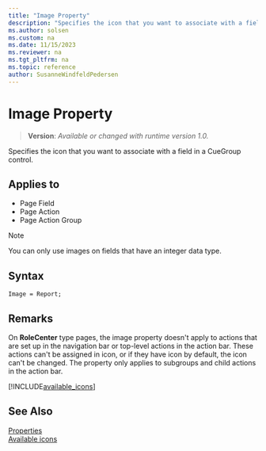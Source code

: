 ```yaml
---
title: "Image Property"
description: "Specifies the icon that you want to associate with a field in a CueGroup control."
ms.author: solsen
ms.custom: na
ms.date: 11/15/2023
ms.reviewer: na
ms.tgt_pltfrm: na
ms.topic: reference
author: SusanneWindfeldPedersen
---
```

[//]: # (START>DO_NOT_EDIT)
[//]: # (IMPORTANT:Do not edit any of the content between here and the END>DO_NOT_EDIT.)
[//]: # (Any modifications should be made in the .xml files in the ModernDev repo.)
# Image Property
> **Version**: _Available or changed with runtime version 1.0._

Specifies the icon that you want to associate with a field in a CueGroup control.

## Applies to
-   Page Field
-   Page Action
-   Page Action Group

[//]: # (IMPORTANT: END>DO_NOT_EDIT)

  > [!NOTE]  
  > You can only use images on fields that have an integer data type.

## Syntax

```AL
Image = Report;
```

## Remarks

On **RoleCenter** type pages, the image property doesn't apply to actions that are set up in the navigation bar or top-level actions in the action bar. These actions can't be assigned in icon, or if they have icon by default, the icon can't be changed. The property only applies to subgroups and child actions in the action bar.

[!INCLUDE[available_icons](../includes/include-available-icons.md)]

## See Also

[Properties](devenv-properties.md)   
[Available icons](https://aka.ms/bcicons)   